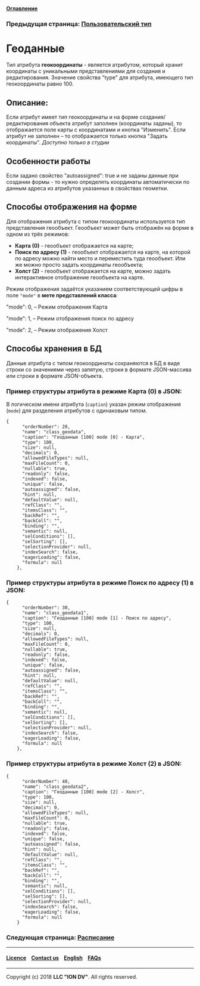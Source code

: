 #### [Оглавление](/docs/ru/index.md)

### Предыдущая страница: [Пользовательский тип](/docs/ru/2_system_description/metadata_structure/meta_class/type_user17.md)

# Геоданные

Тип атрибута **геокоординаты** - является атрибутом, который хранит координаты с уникальными представлениями для создания и редактирования. Значение свойства "type" для атрибута, имеющего тип геокоординаты равно 100.

## Описание:

Если атрибут имеет тип геокоординаты и на форме создания/редактирования объекта  атрибут заполнен (координаты заданы), то отображается поле карты с координатами и кнопка "Изменить". Если атрибут не заполнен – то отображается только кнопка "Задать координаты". _Доступно только в студии_

## Особенности работы

Если задано свойство "autoassigned": true и не заданы данные при создании формы - то нужно определять координаты автоматически по данным адреса из атрибутов указанных в свойствах геометки.
 

## Способы отображения на форме

Для отображения атрибута с типом геокоординаты используется тип представления геообъект. 
Геообъект может быть отображён на форме в одном из трёх режимов:

* **Карта (0)** - геообъект отображается на карте;
* **Поиск по адресу (1)** - геообъект отображается на карте, на которой по адресу можно найти место и переместить туда геообъект. Или же можно просто задать координаты геообъекта;
* **Холст (2)** - геообъект отображается на карте, можно задать интерактивное отображение геообъекта на карте.

Режим отображения задаётся указанием соответствующей цифры в поле `"mode"` в **мете представлений класса**: 

"mode": 0, – Режим отображения Карта

"mode": 1, – Режим отображения поиск по адресу

"mode": 2, – Режим отображения Холст

## Способы хранения в БД
Данные атрибута с типом геокоординаты сохраняются в БД в виде строки со значениями через запятую, строки в формате JSON-массива или строки в формате JSON-объекта.  

### Пример структуры атрибута в режиме Карта (0) в JSON: 
В логическом имени атрибута (`caption`) указан режим отображения (`mode`) для разделения атрибутов с одинаковым типом.
```
{
      "orderNumber": 20,
      "name": "class_geodata",
      "caption": "Геоданные [100] mode [0] - Карта",
      "type": 100,
      "size": null,
      "decimals": 0,
      "allowedFileTypes": null,
      "maxFileCount": 0,
      "nullable": true,
      "readonly": false,
      "indexed": false,
      "unique": false,
      "autoassigned": false,
      "hint": null,
      "defaultValue": null,
      "refClass": "",
      "itemsClass": "",
      "backRef": "",
      "backColl": "",
      "binding": "",
      "semantic": null,
      "selConditions": [],
      "selSorting": [],
      "selectionProvider": null,
      "indexSearch": false,
      "eagerLoading": false,
      "formula": null
    },

```
### Пример структуры атрибута в режиме Поиск по адресу (1) в JSON:
```
{
      "orderNumber": 30,
      "name": "class_geodata1",
      "caption": "Геоданные [100] mode [1] - Поиск по адресу",
      "type": 100,
      "size": null,
      "decimals": 0,
      "allowedFileTypes": null,
      "maxFileCount": 0,
      "nullable": true,
      "readonly": false,
      "indexed": false,
      "unique": false,
      "autoassigned": false,
      "hint": null,
      "defaultValue": null,
      "refClass": "",
      "itemsClass": "",
      "backRef": "",
      "backColl": "",
      "binding": "",
      "semantic": null,
      "selConditions": [],
      "selSorting": [],
      "selectionProvider": null,
      "indexSearch": false,
      "eagerLoading": false,
      "formula": null
    },
```
### Пример структуры атрибута в режиме Холст (2) в JSON:
```
{
      "orderNumber": 40,
      "name": "class_geodata2",
      "caption": "Геоданные [100] mode [2] - Холст",
      "type": 100,
      "size": null,
      "decimals": 0,
      "allowedFileTypes": null,
      "maxFileCount": 0,
      "nullable": true,
      "readonly": false,
      "indexed": false,
      "unique": false,
      "autoassigned": false,
      "hint": null,
      "defaultValue": null,
      "refClass": "",
      "itemsClass": "",
      "backRef": "",
      "backColl": "",
      "binding": "",
      "semantic": null,
      "selConditions": [],
      "selSorting": [],
      "selectionProvider": null,
      "indexSearch": false,
      "eagerLoading": false,
      "formula": null
    }
```

### Следующая страница: [Расписание](/docs/ru/2_system_description/metadata_structure/meta_class/type_schedule210.md) 
--------------------------------------------------------------------------  


 #### [Licence](/LICENSE) &ensp;  [Contact us](https://iondv.com) &ensp;  [English](/docs/en/2_system_description/metadata_structure/meta_class/type_geodata100.md)   &ensp; [FAQs](/faqs.md)  <div><img src="https://mc.iondv.com/watch/local/docs/framework" style="position:absolute; left:-9999px;" height=1 width=1 alt="iondv metrics"></div>         



--------------------------------------------------------------------------  

Copyright (c) 2018 **LLC "ION DV"**.
All rights reserved. 
